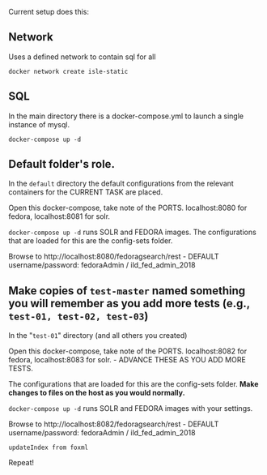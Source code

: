 Current setup does this:

## Network

Uses a defined network to contain sql for all

`docker network create isle-static` 

## SQL

In the main directory there is a docker-compose.yml to launch a single instance of mysql.

`docker-compose up -d` 

## Default folder's role.

In the `default` directory the default configurations from the relevant containers for the CURRENT TASK are placed.

Open this docker-compose, take note of the PORTS. localhost:8080 for fedora, localhost:8081 for solr.

`docker-compose up -d` runs SOLR and FEDORA images.  The configurations that are loaded for this are the config-sets folder. 

Browse to http://localhost:8080/fedoragsearch/rest - DEFAULT username/password: fedoraAdmin / ild_fed_admin_2018


## Make copies of `test-master` named something you will remember as you add more tests (e.g., `test-01, test-02, test-03`)

In the "`test-01`" directory (and all others you created)

Open this docker-compose, take note of the PORTS. localhost:8082 for fedora, localhost:8083 for solr. - ADVANCE THESE AS YOU ADD MORE TESTS.

 The configurations that are loaded for this are the config-sets folder. **Make changes to files on the host as you would normally.**

`docker-compose up -d` runs SOLR and FEDORA images with your settings.

Browse to http://localhost:8082/fedoragsearch/rest - DEFAULT username/password: fedoraAdmin / ild_fed_admin_2018

`updateIndex from foxml`


Repeat!

